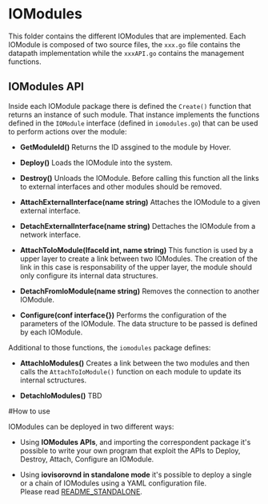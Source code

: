 # IOModules

This folder contains the different IOModules that are implemented.
Each IOModule is composed of two source files, the `xxx.go` file contains the datapath implementation while the `xxxAPI.go` contains the management functions.

## IOModules API

Inside each IOModule package there is defined the `Create()` function that returns an instance of such module. That instance implements the functions defined in the `IOModule` interface (defined in `iomodules.go`) that can be used to perform actions over the module:

- **GetModuleId()**
Returns the ID assgined to the module by Hover.

- **Deploy()**
Loads the IOModule into the system.

- **Destroy()**
Unloads the IOModule.
Before calling this function all the links to external interfaces and other modules should be removed.

- **AttachExternalInterface(name string)**
Attaches the IOModule to a given external interface.

- **DetachExternalInterface(name string)**
Dettaches the IOModule from a network interface.

- **AttachToIoModule(IfaceId int, name string)**
This function is used by a upper layer to create a link between two IOModules. The creation of the link in this case is responsability of the upper layer, the module should only configure its internal data structures.

- **DetachFromIoModule(name string)**
Removes the connection to another IOModule.

- **Configure(conf interface{})**
Performs the configuration of the parameters of the IOModule.
The data structure to be passed is defined by each IOModule.

Additional to those functions, the `iomodules` package defines:

- **AttachIoModules()**
Creates a link between the two modules and then calls the `AttachToIoModule()` function on each module to update its internal sctructures.

- **DetachIoModules()**
TBD

#How to use

IOModules can be deployed in two different ways:

  * Using **IOModules APIs**, and importing the correspondent package it's possible to write your own program that exploit the APIs to Deploy, Destroy, Attach, Configure an IOModule.

  * Using **iovisorovnd in standalone mode** it's possible to deploy a single or a chain of IOModules using a YAML configuration file.  
  Please read [README_STANDALONE](./../README_STANDALONE.md#how-to-use).
